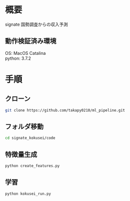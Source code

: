 # 概要

signate 国勢調査からの収入予測

## 動作検証済み環境
OS: MacOS Catalina  
python: 3.7.2

# 手順

## クローン
```sh
git clone https://github.com/takapy0210/ml_pipeline.git
```

## フォルダ移動
```sh
cd signate_kokusei/code
```

## 特徴量生成
```sh
python create_features.py
```

## 学習
```sh
python kokusei_run.py
```
